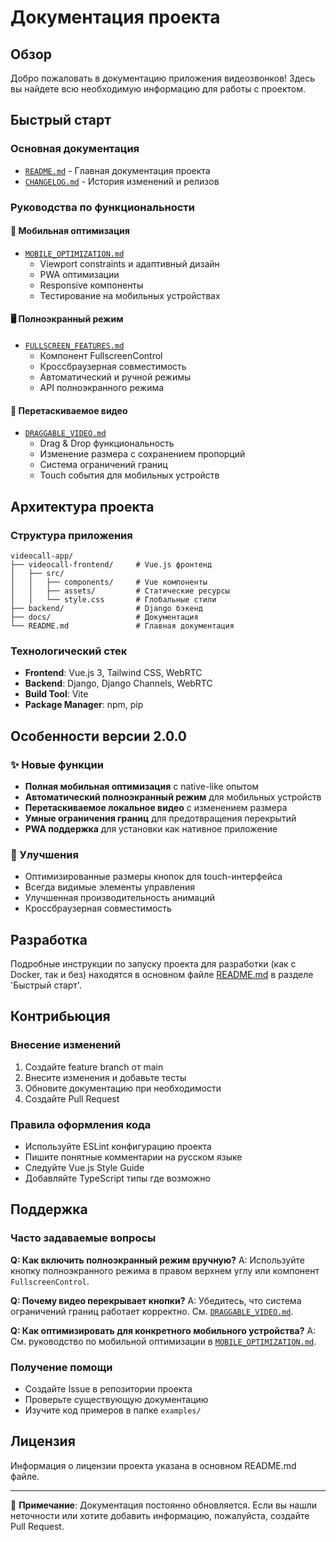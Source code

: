 # Документация проекта

## Обзор
Добро пожаловать в документацию приложения видеозвонков! Здесь вы найдете всю необходимую информацию для работы с проектом.

## Быстрый старт

### Основная документация
- [`README.md`](../README.md) - Главная документация проекта
- [`CHANGELOG.md`](../CHANGELOG.md) - История изменений и релизов

### Руководства по функциональности

#### 🚀 Мобильная оптимизация
- [`MOBILE_OPTIMIZATION.md`](./MOBILE_OPTIMIZATION.md)
  - Viewport constraints и адаптивный дизайн
  - PWA оптимизации
  - Responsive компоненты
  - Тестирование на мобильных устройствах

#### 🖥️ Полноэкранный режим
- [`FULLSCREEN_FEATURES.md`](./FULLSCREEN_FEATURES.md)
  - Компонент FullscreenControl
  - Кроссбраузерная совместимость
  - Автоматический и ручной режимы
  - API полноэкранного режима

#### 🎥 Перетаскиваемое видео
- [`DRAGGABLE_VIDEO.md`](./DRAGGABLE_VIDEO.md)
  - Drag & Drop функциональность
  - Изменение размера с сохранением пропорций
  - Система ограничений границ
  - Touch события для мобильных устройств

## Архитектура проекта

### Структура приложения
```
videocall-app/
├── videocall-frontend/     # Vue.js фронтенд
│   ├── src/
│   │   ├── components/     # Vue компоненты
│   │   ├── assets/         # Статические ресурсы
│   │   └── style.css       # Глобальные стили
├── backend/                # Django бэкенд
├── docs/                   # Документация
└── README.md               # Главная документация
```

### Технологический стек
- **Frontend**: Vue.js 3, Tailwind CSS, WebRTC
- **Backend**: Django, Django Channels, WebRTC
- **Build Tool**: Vite
- **Package Manager**: npm, pip

## Особенности версии 2.0.0

### ✨ Новые функции
- **Полная мобильная оптимизация** с native-like опытом
- **Автоматический полноэкранный режим** для мобильных устройств  
- **Перетаскиваемое локальное видео** с изменением размера
- **Умные ограничения границ** для предотвращения перекрытий
- **PWA поддержка** для установки как нативное приложение

### 🔧 Улучшения
- Оптимизированные размеры кнопок для touch-интерфейса
- Всегда видимые элементы управления
- Улучшенная производительность анимаций
- Кроссбраузерная совместимость

## Разработка

Подробные инструкции по запуску проекта для разработки (как с Docker, так и без) находятся в основном файле [README.md](../README.md) в разделе 'Быстрый старт'.

## Контрибьюция

### Внесение изменений
1. Создайте feature branch от main
2. Внесите изменения и добавьте тесты
3. Обновите документацию при необходимости
4. Создайте Pull Request

### Правила оформления кода
- Используйте ESLint конфигурацию проекта
- Пишите понятные комментарии на русском языке
- Следуйте Vue.js Style Guide
- Добавляйте TypeScript типы где возможно

## Поддержка

### Часто задаваемые вопросы

**Q: Как включить полноэкранный режим вручную?**
A: Используйте кнопку полноэкранного режима в правом верхнем углу или компонент `FullscreenControl`.

**Q: Почему видео перекрывает кнопки?**
A: Убедитесь, что система ограничений границ работает корректно. См. [`DRAGGABLE_VIDEO.md`](./DRAGGABLE_VIDEO.md).

**Q: Как оптимизировать для конкретного мобильного устройства?**
A: См. руководство по мобильной оптимизации в [`MOBILE_OPTIMIZATION.md`](./MOBILE_OPTIMIZATION.md).

### Получение помощи
- Создайте Issue в репозитории проекта
- Проверьте существующую документацию
- Изучите код примеров в папке `examples/`

## Лицензия
Информация о лицензии проекта указана в основном README.md файле.

---

📝 **Примечание**: Документация постоянно обновляется. Если вы нашли неточности или хотите добавить информацию, пожалуйста, создайте Pull Request.
